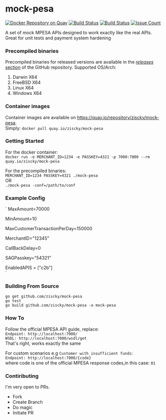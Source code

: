 # mock-pesa
[![Docker Repository on Quay](https://quay.io/repository/ziscky/mock-pesa/status)](https://quay.io/repository/ziscky/mock-pesa)
[![Build Status](https://goreportcard.com/badge/github.com/ziscky/zist)](https://goreportcard.com/report/github.com/ziscky/mock-pesa)
[![Build Status](https://travis-ci.org/ziscky/zist.svg?branch=master)](https://travis-ci.org/ziscky/mock-pesa)
[![Issue Count](https://codeclimate.com/github/ziscky/mock-pesa/badges/issue_count.svg)](https://codeclimate.com/github/ziscky/mock-pesa)


A set of mock MPESA APIs designed to work exactly like the real APIs. Great for unit tests and payment system hardening

### Precompiled binaries

Precompiled binaries for released versions are available in the
[*releases* section](https://github.com/ziscky/mock-pesa/releases)
of the GitHub repository. Supported OS/Arch:

 1. Darwin X64
 2. FreeBSD X64
 3. Linux X64
 4. Windows X64

 

### Container images

Container images are available on https://quay.io/repository/ziscky/mock-pesa.  
Simply: `docker pull quay.io/ziscky/mock-pesa`  

### Getting Started
For the docker container:  
`docker run -e MERCHANT_ID=1234 -e PASSKEY=4321 -p 7000:7000 --rm quay.io/ziscky/mock-pesa `  

For the precompiled binaries:  
`MERCHANT_ID=1234 PASSKEY=4321 ./mock-pesa`  
OR  
`./mock-pesa -conf=/path/to/conf`  

### Example Config
`
MaxAmount=70000  

MinAmount=10  

MaxCustomerTransactionPerDay=150000  

MerchantID="12345"  

CallBackDelay=0  

SAGPasskey="54321"  

EnabledAPIS = ["c2b"]  
`

### Building From Source
`go get github.com/ziscky/mock-pesa`  
`go test`  
`go build github.com/ziscky/mock-pesa -o mock-pesa`   

### How To
Follow the official MPESA API guide, replace:  
`Endpoint: http://localhost:7000/`  
`WSDL: http://localhost:7000/wsdl/get`  
That's right, works exactly the same  

For custom scenarios e.g `Customer with insufficient funds`:  
`Endpoint: http://localhost:7000/{code}`  
where code is one of the official MPESA response codes,in this case: `01`  

### Contiributing
I'm very open to PRs.  

 - Fork
 - Create Branch
 - Do magic
 - Initiate PR


